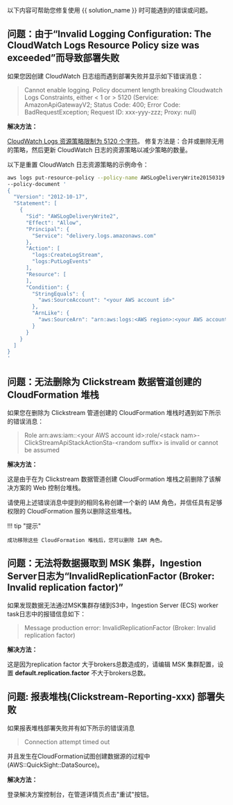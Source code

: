 以下内容可帮助您修复使用 {{ solution_name }} 时可能遇到的错误或问题。

## 问题：由于“Invalid Logging Configuration: The CloudWatch Logs Resource Policy size was exceeded”而导致部署失败

如果您因创建 CloudWatch 日志组而遇到部署失败并显示如下错误消息：

> Cannot enable logging. Policy document length breaking Cloudwatch Logs Constraints, either < 1 or > 5120 (Service: AmazonApiGatewayV2; Status Code: 400; Error Code: BadRequestException; Request ID: xxx-yyy-zzz; Proxy: null)

**解决方法：**

[CloudWatch Logs 资源策略限制为 5120 个字符][log-resource-policy-limit]。 修复方法是：合并或删除无用的策略，然后更新 CloudWatch 日志的资源策略以减少策略的数量。

以下是重置 CloudWatch 日志资源策略的示例命令：

```bash
aws logs put-resource-policy --policy-name AWSLogDeliveryWrite20150319 \
--policy-document '
{
  "Version": "2012-10-17",
  "Statement": [
    {
      "Sid": "AWSLogDeliveryWrite2",
      "Effect": "Allow",
      "Principal": {
        "Service": "delivery.logs.amazonaws.com"
      },
      "Action": [
        "logs:CreateLogStream",
        "logs:PutLogEvents"
      ],
      "Resource": [
      ],
      "Condition": {
        "StringEquals": {
          "aws:SourceAccount": "<your AWS account id>"
        },
        "ArnLike": {
          "aws:SourceArn": "arn:aws:logs:<AWS region>:<your AWS account id>:*"
        }
      }
    }
  ]
}
'
```

## 问题：无法删除为 Clickstream 数据管道创建的 CloudFormation 堆栈

如果您在删除为 Clickstream 管道创建的 CloudFormation 堆栈时遇到如下所示的错误消息：

> Role arn:aws:iam::<your AWS account id\>:role/<stack nam\>-ClickStreamApiStackActionSta-<random suffix\> is invalid or cannot be assumed

**解决方法：**

这是由于在为 Clickstream 数据管道创建 CloudFormation 堆栈之前删除了该解决方案的 Web 控制台堆栈。

请使用上述错误消息中提到的相同名称创建一个新的 IAM 角色，并信任具有足够权限的 CloudFormation 服务以删除这些堆栈。

!!! tip "提示"

    成功移除这些 CloudFormation 堆栈后，您可以删除 IAM 角色。

[log-resource-policy-limit]: https://docs.aws.amazon.com/AmazonCloudWatch/latest/logs/AWS-logs-and-resource-policy.html#AWS-logs-infrastructure-CWL

## 问题：无法将数据摄取到 MSK 集群，Ingestion Server日志为“InvalidReplicationFactor (Broker: Invalid replication factor)”

如果发现数据无法通过MSK集群存储到S3中，Ingestion Server (ECS) worker task日志中的报错信息如下：

> Message production error: InvalidReplicationFactor (Broker: Invalid replication factor)

**解决方法：**

这是因为replication factor 大于brokers总数造成的，请编辑 MSK 集群配置，设置 **default.replication.factor** 不大于brokers总数。

## 问题: 报表堆栈(Clickstream-Reporting-xxx) 部署失败

如果报表堆栈部署失败并有如下所示的错误消息

> Connection attempt timed out

并且发生在CloudFormation试图创建数据源的过程中(AWS::QuickSight::DataSource)。

**解决方法：**

登录解决方案控制台，在管道详情页点击"重试"按钮。
